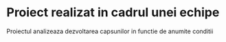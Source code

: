# Proiect realizat in cadrul unei echipe
Proiectul analizeaza dezvoltarea capsunilor in functie de anumite conditii

